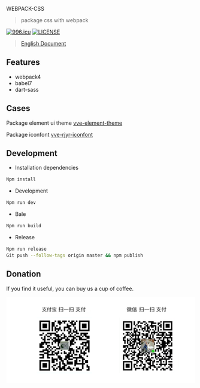 WEBPACK-CSS

> package css with webpack

[![996.icu](https://img.shields.io/badge/link-996.icu-red.svg)](https://996.icu)
[![LICENSE](https://img.shields.io/badge/license-Anti%20996-blue.svg)](https://github.com/996icu/996.ICU/blob/master/LICENSE)

> [English Document](./README_EN.md)

## Features
- webpack4
- babel7
- dart-sass

## Cases

Package element ui theme [vve-element-theme](https://github.com/vue-viewer-editor/vve-element-theme)

Package iconfont [vve-rjyr-iconfont](https://github.com/vue-viewer-editor/vve-rjyr-iconfont)

## Development

- Installation dependencies

```bash
Npm install
```

- Development

```bash
Npm run dev
```

- Bale

```bash
Npm run build
```

- Release

```bash
Npm run release
Git push --follow-tags origin master && npm publish
```

## Donation
If you find it useful, you can buy us a cup of coffee.

<img width="650" src="https://raw.githubusercontent.com/nqdy666/webpack-css/master/qrcode-donation.png" alt="donation">

